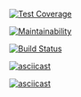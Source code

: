 [![Test Coverage](https://api.codeclimate.com/v1/badges/c558405393b73c785b29/test_coverage)](https://codeclimate.com/github/ShafigullinIK/python-project-lvl2/test_coverage)

[![Maintainability](https://api.codeclimate.com/v1/badges/c558405393b73c785b29/maintainability)](https://codeclimate.com/github/ShafigullinIK/python-project-lvl2/maintainability)

[![Build Status](https://travis-ci.org/ShafigullinIK/python-project-lvl2.svg?branch=master)](https://travis-ci.org/ShafigullinIK/python-project-lvl2)

[![asciicast](https://asciinema.org/a/PhbK5tosNq0CQOWk2ld4E3IEv.svg)](https://asciinema.org/a/PhbK5tosNq0CQOWk2ld4E3IEv)

[![asciicast](https://asciinema.org/a/nJHvmQeLftkAQZCHanE6nD782.svg)](https://asciinema.org/a/nJHvmQeLftkAQZCHanE6nD782)